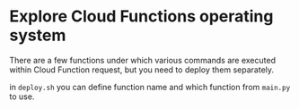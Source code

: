 # Explore Cloud Functions operating system

There are a few functions under which various commands are executed within Cloud Function request, but you need to deploy 
them separately.  

in `deploy.sh` you can define function name and which function from `main.py` to use.   

